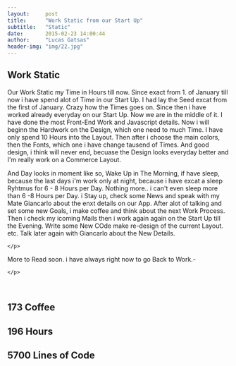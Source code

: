 ```yaml
---
layout:     post
title:      "Work Static from our Start Up"
subtitle:   "Static"
date:       2015-02-23 14:00:44
author:     "Lucas Gatsas"
header-img: "img/22.jpg"
---
```

<h2 class="section-heading">Work Static</h2>


<p>Our Work Static my Time in Hours till now. Since exact from 1. of January till now i have spend alot of Time in our Start Up. I had lay the Seed excat from the first of January. Crazy how the Times goes on. Since then i have worked already everyday on our Start Up. Now we are in the middle of it. I have done the most Front-End Work and Javascript details. Now i will beginn the Hardwork on the Design, which one need to much Time. I have only spend 10 Hours into the Layout. Then after i choose the main colors, then the Fonts, which one i have change tausend of Times. And good design, i think will never end, becuase the Design looks everyday better and I'm really work on a Commerce Layout.  </p>


<p>
And Day looks in moment like so, Wake Up in The Morning, if have sleep, because the last days i'm work only at night, because i have excat a sleep Ryhtmus for 6 - 8 Hours per Day. Nothing more.. i can't even sleep more than 6 -8 Hours per Day. i Stay up, check some News and speak with my Mate Giancarlo about the enxt details on our App. After alot of talking and set some new Goals, i make coffee and think about the next Work Process. Then i check my icoming Mails then i work again again on the Start Up till the Evening. Write some New COde make re-design of the current Layout. etc. Talk later again with Giancarlo about the New Details.

	</p>


<p>
More to Read soon. i have always right now to go Back to Work.- 

	</p>

<br>

<h2 class="section-heading">173 Coffee</h2>

<h2 class="section-heading">196 Hours</h2>

<h2 class="section-heading">5700 Lines of Code</h2>
<!--
<div class="row">
        <div class="col-md-4"></div>
        <div class="col-md-4"><img class="img-circle img-responsive img-center" src="{{ site.baseurl }}/img/9k=.jpg" alt="">  <h3>Helen V. Holmes
                    <small>Designer and Front-End Web Developer @Capital One - U.S.A</small>
                </h3></div>
        <div class="col-md-4"></div>
      </div>
-->





<!--
<a href="#">
    <img src="{{ site.baseurl }}/img/googleanalstic.png" alt="Post Sample Image" style="width:100%">
</a>
-->


<blockquote>

	

</blockquote>

